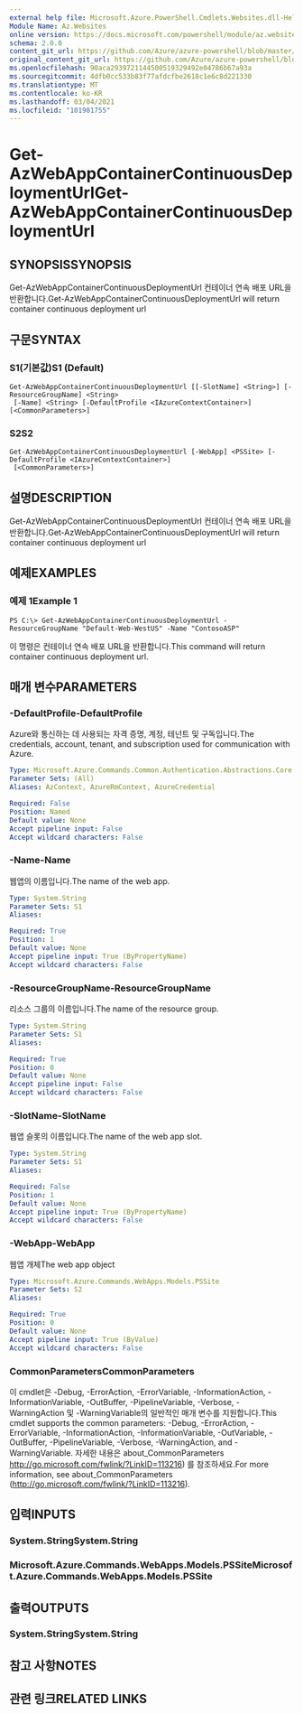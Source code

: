 ```yaml
---
external help file: Microsoft.Azure.PowerShell.Cmdlets.Websites.dll-Help.xml
Module Name: Az.Websites
online version: https://docs.microsoft.com/powershell/module/az.websites/get-azwebappcontainercontinuousdeploymenturl
schema: 2.0.0
content_git_url: https://github.com/Azure/azure-powershell/blob/master/src/Websites/Websites/help/Get-AzWebAppContainerContinuousDeploymentUrl.md
original_content_git_url: https://github.com/Azure/azure-powershell/blob/master/src/Websites/Websites/help/Get-AzWebAppContainerContinuousDeploymentUrl.md
ms.openlocfilehash: 90aca2939721144500519329492e04786b67a93a
ms.sourcegitcommit: 4dfb0cc533b83f77afdcfbe2618c1e6c8d221330
ms.translationtype: MT
ms.contentlocale: ko-KR
ms.lasthandoff: 03/04/2021
ms.locfileid: "101981755"
---
```

# <span data-ttu-id="27739-101">Get-AzWebAppContainerContinuousDeploymentUrl</span><span class="sxs-lookup"><span data-stu-id="27739-101">Get-AzWebAppContainerContinuousDeploymentUrl</span></span>

## <span data-ttu-id="27739-102">SYNOPSIS</span><span class="sxs-lookup"><span data-stu-id="27739-102">SYNOPSIS</span></span>
<span data-ttu-id="27739-103">Get-AzWebAppContainerContinuousDeploymentUrl 컨테이너 연속 배포 URL을 반환합니다.</span><span class="sxs-lookup"><span data-stu-id="27739-103">Get-AzWebAppContainerContinuousDeploymentUrl will return container continuous deployment url</span></span>

## <span data-ttu-id="27739-104">구문</span><span class="sxs-lookup"><span data-stu-id="27739-104">SYNTAX</span></span>

### <span data-ttu-id="27739-105">S1(기본값)</span><span class="sxs-lookup"><span data-stu-id="27739-105">S1 (Default)</span></span>
```
Get-AzWebAppContainerContinuousDeploymentUrl [[-SlotName] <String>] [-ResourceGroupName] <String>
 [-Name] <String> [-DefaultProfile <IAzureContextContainer>] [<CommonParameters>]
```

### <span data-ttu-id="27739-106">S2</span><span class="sxs-lookup"><span data-stu-id="27739-106">S2</span></span>
```
Get-AzWebAppContainerContinuousDeploymentUrl [-WebApp] <PSSite> [-DefaultProfile <IAzureContextContainer>]
 [<CommonParameters>]
```

## <span data-ttu-id="27739-107">설명</span><span class="sxs-lookup"><span data-stu-id="27739-107">DESCRIPTION</span></span>
<span data-ttu-id="27739-108">Get-AzWebAppContainerContinuousDeploymentUrl 컨테이너 연속 배포 URL을 반환합니다.</span><span class="sxs-lookup"><span data-stu-id="27739-108">Get-AzWebAppContainerContinuousDeploymentUrl will return container continuous deployment url</span></span>

## <span data-ttu-id="27739-109">예제</span><span class="sxs-lookup"><span data-stu-id="27739-109">EXAMPLES</span></span>

### <span data-ttu-id="27739-110">예제 1</span><span class="sxs-lookup"><span data-stu-id="27739-110">Example 1</span></span>
```
PS C:\> Get-AzWebAppContainerContinuousDeploymentUrl -ResourceGroupName "Default-Web-WestUS" -Name "ContosoASP"
```

<span data-ttu-id="27739-111">이 명령은 컨테이너 연속 배포 URL을 반환합니다.</span><span class="sxs-lookup"><span data-stu-id="27739-111">This command will return container continuous deployment url.</span></span>

## <span data-ttu-id="27739-112">매개 변수</span><span class="sxs-lookup"><span data-stu-id="27739-112">PARAMETERS</span></span>

### <span data-ttu-id="27739-113">-DefaultProfile</span><span class="sxs-lookup"><span data-stu-id="27739-113">-DefaultProfile</span></span>
<span data-ttu-id="27739-114">Azure와 통신하는 데 사용되는 자격 증명, 계정, 테넌트 및 구독입니다.</span><span class="sxs-lookup"><span data-stu-id="27739-114">The credentials, account, tenant, and subscription used for communication with Azure.</span></span>

```yaml
Type: Microsoft.Azure.Commands.Common.Authentication.Abstractions.Core.IAzureContextContainer
Parameter Sets: (All)
Aliases: AzContext, AzureRmContext, AzureCredential

Required: False
Position: Named
Default value: None
Accept pipeline input: False
Accept wildcard characters: False
```

### <span data-ttu-id="27739-115">-Name</span><span class="sxs-lookup"><span data-stu-id="27739-115">-Name</span></span>
<span data-ttu-id="27739-116">웹앱의 이름입니다.</span><span class="sxs-lookup"><span data-stu-id="27739-116">The name of the web app.</span></span>

```yaml
Type: System.String
Parameter Sets: S1
Aliases:

Required: True
Position: 1
Default value: None
Accept pipeline input: True (ByPropertyName)
Accept wildcard characters: False
```

### <span data-ttu-id="27739-117">-ResourceGroupName</span><span class="sxs-lookup"><span data-stu-id="27739-117">-ResourceGroupName</span></span>
<span data-ttu-id="27739-118">리소스 그룹의 이름입니다.</span><span class="sxs-lookup"><span data-stu-id="27739-118">The name of the resource group.</span></span>

```yaml
Type: System.String
Parameter Sets: S1
Aliases:

Required: True
Position: 0
Default value: None
Accept pipeline input: False
Accept wildcard characters: False
```

### <span data-ttu-id="27739-119">-SlotName</span><span class="sxs-lookup"><span data-stu-id="27739-119">-SlotName</span></span>
<span data-ttu-id="27739-120">웹앱 슬롯의 이름입니다.</span><span class="sxs-lookup"><span data-stu-id="27739-120">The name of the web app slot.</span></span>

```yaml
Type: System.String
Parameter Sets: S1
Aliases:

Required: False
Position: 1
Default value: None
Accept pipeline input: True (ByPropertyName)
Accept wildcard characters: False
```

### <span data-ttu-id="27739-121">-WebApp</span><span class="sxs-lookup"><span data-stu-id="27739-121">-WebApp</span></span>
<span data-ttu-id="27739-122">웹앱 개체</span><span class="sxs-lookup"><span data-stu-id="27739-122">The web app object</span></span>

```yaml
Type: Microsoft.Azure.Commands.WebApps.Models.PSSite
Parameter Sets: S2
Aliases:

Required: True
Position: 0
Default value: None
Accept pipeline input: True (ByValue)
Accept wildcard characters: False
```

### <span data-ttu-id="27739-123">CommonParameters</span><span class="sxs-lookup"><span data-stu-id="27739-123">CommonParameters</span></span>
<span data-ttu-id="27739-124">이 cmdlet은 -Debug, -ErrorAction, -ErrorVariable, -InformationAction, -InformationVariable, -OutBuffer, -PipelineVariable, -Verbose, -WarningAction 및 -WarningVariable의 일반적인 매개 변수를 지원합니다.</span><span class="sxs-lookup"><span data-stu-id="27739-124">This cmdlet supports the common parameters: -Debug, -ErrorAction, -ErrorVariable, -InformationAction, -InformationVariable, -OutVariable, -OutBuffer, -PipelineVariable, -Verbose, -WarningAction, and -WarningVariable.</span></span> <span data-ttu-id="27739-125">자세한 내용은 about_CommonParameters http://go.microsoft.com/fwlink/?LinkID=113216) 를 참조하세요.</span><span class="sxs-lookup"><span data-stu-id="27739-125">For more information, see about_CommonParameters (http://go.microsoft.com/fwlink/?LinkID=113216).</span></span>

## <span data-ttu-id="27739-126">입력</span><span class="sxs-lookup"><span data-stu-id="27739-126">INPUTS</span></span>

### <span data-ttu-id="27739-127">System.String</span><span class="sxs-lookup"><span data-stu-id="27739-127">System.String</span></span>

### <span data-ttu-id="27739-128">Microsoft.Azure.Commands.WebApps.Models.PSSite</span><span class="sxs-lookup"><span data-stu-id="27739-128">Microsoft.Azure.Commands.WebApps.Models.PSSite</span></span>

## <span data-ttu-id="27739-129">출력</span><span class="sxs-lookup"><span data-stu-id="27739-129">OUTPUTS</span></span>

### <span data-ttu-id="27739-130">System.String</span><span class="sxs-lookup"><span data-stu-id="27739-130">System.String</span></span>

## <span data-ttu-id="27739-131">참고 사항</span><span class="sxs-lookup"><span data-stu-id="27739-131">NOTES</span></span>

## <span data-ttu-id="27739-132">관련 링크</span><span class="sxs-lookup"><span data-stu-id="27739-132">RELATED LINKS</span></span>
